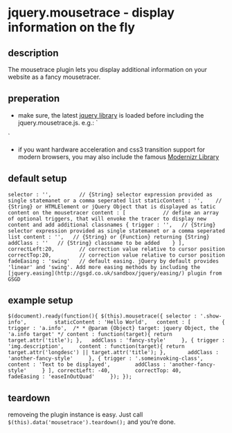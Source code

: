 
# jquery.mousetrace - display information on the fly

## description

The mousetrace plugin lets you display additional information on your website as a fancy mousetracer.

## preperation 

- make sure, the latest [jquery library](http://jquery.com/) is loaded before including the jquery.mousetrace.js. e.g.:
`<script src="path/to/lib/jquery.latest.js"></script>
<script src="path/to/plugins/jquery.mousetrace.js"></script>`

- if you want hardware acceleration and css3 transition support for modern browsers, you may also include the famous [Modernizr Library](http://www.modernizr.com/)

## default setup

`selector : '',			// {String} selector expression provided as single statemanet or a comma seperated list
 staticContent : '',	// {String} or HTMLElement or jQuery Object that is displayed as tatic content on the mousetracer
 content : [			// define an array of optional triggers, that will envoke the tracer to display new content and add additional classnames
	{
		trigger : '',	// {String} selector expression provided as single statemanet or a comma seperated list
		content : '',	// {String} or {Function} returning {String}
		addClass : ''	// {String} classname to be added	
	}
 ],
 correctLeft:20,		// correction value relative to cursor position
 correctTop:20,			// correction value relative to cursor position
 fadeEasing : 'swing'	// default easing. jQuery by default provides 'linear' and 'swing'. Add more easing methods by including the [jquery.easing](http://gsgd.co.uk/sandbox/jquery/easing/) plugin from GSGD`


## example setup

`$(document).ready(function(){
	$(this).mousetrace({
		selector : '.show-info',		
		staticContent : 'Hello World',	
		content : [			
			{
				trigger : 'a.info',	
				/*
				* @param {Object} target: jquery Object, the 'a.info target'
				*/
				content : function(target){
					return target.attr('title');
				},	
				addClass : 'fancy-style'	
			},
			{
				trigger : 'img.description',	
				content : function(target){
					return target.attr('longdesc') || target.attr('title');
				},		
				addClass : 'another-fancy-style'	
			},
			{
				trigger : '.someinvoking-class',	
				content : 'Text to be displayed',		
				addClass : 'another-fancy-style'	
			}
		],
		correctLeft: -40,		
		correctTop: 40,			
		fadeEasing : 'easeInOutQuad'	
	});
});`

## teardown

removeing the plugin instance is easy. Just call `$(this).data('mousetrace').teardown();` and you’re done.